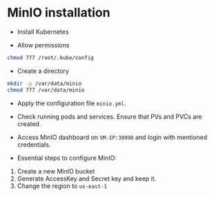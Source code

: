 # MinIO installation

* Install Kubernetes

* Allow permissions

```bash
chmod 777 /root/.kube/config
```

* Create a directory

```bash
mkdir -p /var/data/minio
chmod 777 /var/data/minio
```

* Apply the configuration file `minio.yml`.
* Check running pods and services. Ensure that PVs and PVCs are created.
* Access MinIO dashboard on `VM-IP:30990` and login with mentioned credentials.

* Essential steps to configure MinIO:

1. Create a new MinIO bucket
2. Generate AccessKey and Secret key and keep it.
3. Change the region to `us-east-1`
